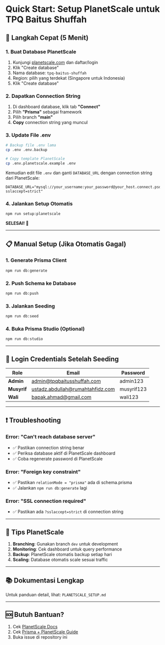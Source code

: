 # Quick Start: Setup PlanetScale untuk TPQ Baitus Shuffah

## 🚀 Langkah Cepat (5 Menit)

### 1. Buat Database PlanetScale
1. Kunjungi [planetscale.com](https://planetscale.com) dan daftar/login
2. Klik "Create database"
3. Nama database: `tpq-baitus-shuffah`
4. Region: pilih yang terdekat (Singapore untuk Indonesia)
5. Klik "Create database"

### 2. Dapatkan Connection String
1. Di dashboard database, klik tab **"Connect"**
2. Pilih **"Prisma"** sebagai framework
3. Pilih branch **"main"**
4. **Copy** connection string yang muncul

### 3. Update File .env
```bash
# Backup file .env lama
cp .env .env.backup

# Copy template PlanetScale
cp .env.planetscale.example .env
```

Kemudian edit file `.env` dan ganti `DATABASE_URL` dengan connection string dari PlanetScale:

```env
DATABASE_URL="mysql://your_username:your_password@your_host.connect.psdb.cloud/your_database?sslaccept=strict"
```

### 4. Jalankan Setup Otomatis
```bash
npm run setup:planetscale
```

**SELESAI!** 🎉

---

## 📋 Manual Setup (Jika Otomatis Gagal)

### 1. Generate Prisma Client
```bash
npm run db:generate
```

### 2. Push Schema ke Database
```bash
npm run db:push
```

### 3. Jalankan Seeding
```bash
npm run db:seed
```

### 4. Buka Prisma Studio (Optional)
```bash
npm run db:studio
```

---

## 🔑 Login Credentials Setelah Seeding

| Role | Email | Password |
|------|-------|----------|
| **Admin** | admin@tpqbaitusshuffah.com | admin123 |
| **Musyrif** | ustadz.abdullah@rumahtahfidz.com | musyrif123 |
| **Wali** | bapak.ahmad@gmail.com | wali123 |

---

## ❗ Troubleshooting

### Error: "Can't reach database server"
- ✅ Pastikan connection string benar
- ✅ Periksa database aktif di PlanetScale dashboard
- ✅ Coba regenerate password di PlanetScale

### Error: "Foreign key constraint"
- ✅ Pastikan `relationMode = "prisma"` ada di schema.prisma
- ✅ Jalankan `npm run db:generate` lagi

### Error: "SSL connection required"
- ✅ Pastikan ada `?sslaccept=strict` di connection string

---

## 🌟 Tips PlanetScale

1. **Branching**: Gunakan branch `dev` untuk development
2. **Monitoring**: Cek dashboard untuk query performance
3. **Backup**: PlanetScale otomatis backup setiap hari
4. **Scaling**: Database otomatis scale sesuai traffic

---

## 📚 Dokumentasi Lengkap

Untuk panduan detail, lihat: `PLANETSCALE_SETUP.md`

---

## 🆘 Butuh Bantuan?

1. Cek [PlanetScale Docs](https://planetscale.com/docs)
2. Cek [Prisma + PlanetScale Guide](https://www.prisma.io/docs/guides/database/planetscale)
3. Buka issue di repository ini
